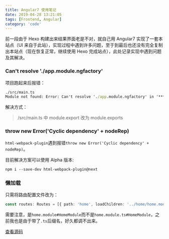 ```yaml
---
title: Angular7 使用笔记
date: 2019-04-28 13:21:05
tags: [Frontend, Angular]
category: 'code'
---
```


前一段由于 Hexo 构建出来结果界面老是不对，就自己用 Angular7 实现了一套本站点（UI 来自于此站），实现过程中遇到许多问题，至于到最后也还没有完全复制出本站点（现在恢复正常，继续使用 Hexo 完成站点），此处记录实现中遇到问题及其解决。

### Can't resolve './app.module.ngfactory'

项目跑起来后报错：

```cmd
./src/main.ts
Module not found: Error: Can't resolve './app.module.ngfactory' in '****\mumu-essay-ng\src'
```

解决方式：

> /src/main.ts 中 module.export 改为 module.exports

### throw new Error('Cyclic dependency' + nodeRep)

`html-webpack-plugin`遇到报错`throw new Error('Cyclic dependency' + nodeRep)`。

目前解决方案可以使用 Alpha 版本:

    npm i --save-dev html-webpack-plugin@next

### 懒加载

只需将路由配置文件改为：

```ts
const routes: Routes = [{ path: 'home', loadChildren: '../home/home.module#HomeModule' }];
```

需要注意，是`home.module#HomeModule`而不是`home.module.ts#HomeModule`，之前我也是由于带了`.ts`后缀名，好久都调不出来。

[查看源码](https://github.com/MuZiRuoYi/mumu-essay-ng)
